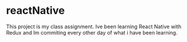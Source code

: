 # reactNative

This project is my class assignment. Ive been learning React Native with Redux and Im commiting every other day of what i have been learning.
